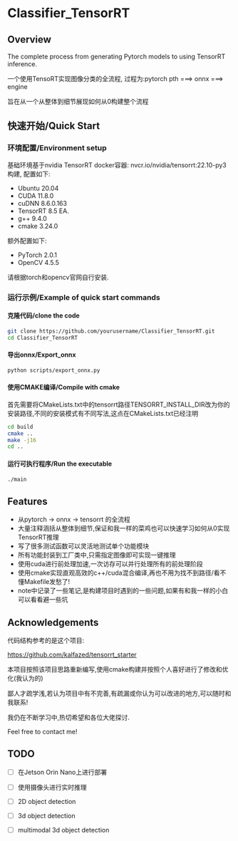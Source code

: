 # Classifier_TensorRT

## Overview
The complete process from generating Pytorch models to using TensorRT inference.

一个使用TensoRT实现图像分类的全流程, 过程为:pytorch pth ===> onnx ===> engine

旨在从一个从整体到细节展现如何从0构建整个流程

## 快速开始/Quick Start
### 环境配置/Environment setup

基础环境基于nvidia TensorRT docker容器: nvcr.io/nvidia/tensorrt:22.10-py3 构建, 配置如下:
-  Ubuntu 20.04
-  CUDA 11.8.0
-  cuDNN 8.6.0.163
-  TensorRT 8.5 EA.
-  g++ 9.4.0
-  cmake 3.24.0
  
额外配置如下:
- PyTorch 2.0.1
- OpenCV 4.5.5

请根据torch和opencv官网自行安装.
### 运行示例/Example of quick start commands
#### 克隆代码/clone the code
```bash
git clone https://github.com/yourusername/Classifier_TensorRT.git
cd Classifier_TensorRT
```
#### 导出onnx/Export_onnx
```bash
python scripts/export_onnx.py 
```
#### 使用CMAKE编译/Compile with cmake
首先需要将CMakeLists.txt中的tensorrt路径TENSORRT_INSTALL_DIR改为你的安装路径,不同的安装模式有不同写法,这点在CMakeLists.txt已经注明
```bash
cd build
cmake ..
make -j16
cd ..
```

#### 运行可执行程序/Run the executable
```bash
./main
```

## Features
- 从pytorch -> onnx -> tensorrt 的全流程
- 大量注释涵括从整体到细节,保证和我一样的菜鸡也可以快速学习如何从0实现TensorRT推理
- 写了很多测试函数可以灵活地测试单个功能模块
- 所有功能封装到工厂类中,只需指定图像即可实现一键推理
- 使用cuda进行前处理加速,一次访存可以并行处理所有的前处理阶段
- 使用cmake实现直观高效的c++/cuda混合编译,再也不用为找不到路径/看不懂Makefile发愁了!
- note中记录了一些笔记,是构建项目时遇到的一些问题,如果有和我一样的小白可以看看避一些坑


## Acknowledgements
代码结构参考的是这个项目:

https://github.com/kalfazed/tensorrt_starter

本项目按照该项目思路重新编写,使用cmake构建并按照个人喜好进行了修改和优化(我认为的)

鄙人才疏学浅,若认为项目中有不完善,有疏漏或你认为可以改进的地方,可以随时和我联系!

我仍在不断学习中,热切希望和各位大佬探讨.

Feel free to contact me!

## TODO

- [ ] 在Jetson Orin Nano上进行部署
- [ ] 使用摄像头进行实时推理
- [ ] 2D object detection
- [ ] 3d object detection
- [ ] multimodal 3d object detection
      



